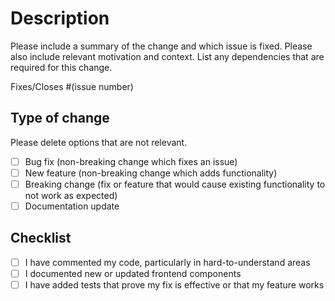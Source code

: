 # Description

Please include a summary of the change and which issue is fixed. Please also include relevant motivation and context. List any dependencies that are required for this change.

Fixes/Closes #(issue number)

## Type of change

Please delete options that are not relevant.

- [ ] Bug fix (non-breaking change which fixes an issue)
- [ ] New feature (non-breaking change which adds functionality)
- [ ] Breaking change (fix or feature that would cause existing functionality to not work as expected)
- [ ] Documentation update

## Checklist

- [ ] I have commented my code, particularly in hard-to-understand areas
- [ ] I documented new or updated frontend components
- [ ] I have added tests that prove my fix is effective or that my feature works
